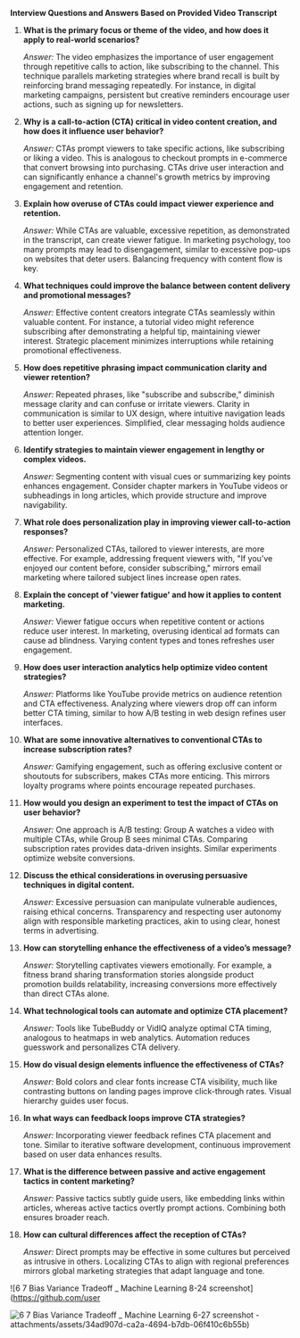 **Interview Questions and Answers Based on Provided Video Transcript**

1. **What is the primary focus or theme of the video, and how does it apply to real-world scenarios?**
   
   *Answer:* The video emphasizes the importance of user engagement through repetitive calls to action, like subscribing to the channel. This technique parallels marketing strategies where brand recall is built by reinforcing brand messaging repeatedly. For instance, in digital marketing campaigns, persistent but creative reminders encourage user actions, such as signing up for newsletters.

2. **Why is a call-to-action (CTA) critical in video content creation, and how does it influence user behavior?**
   
   *Answer:* CTAs prompt viewers to take specific actions, like subscribing or liking a video. This is analogous to checkout prompts in e-commerce that convert browsing into purchasing. CTAs drive user interaction and can significantly enhance a channel's growth metrics by improving engagement and retention.

3. **Explain how overuse of CTAs could impact viewer experience and retention.**
   
   *Answer:* While CTAs are valuable, excessive repetition, as demonstrated in the transcript, can create viewer fatigue. In marketing psychology, too many prompts may lead to disengagement, similar to excessive pop-ups on websites that deter users. Balancing frequency with content flow is key.

4. **What techniques could improve the balance between content delivery and promotional messages?**
   
   *Answer:* Effective content creators integrate CTAs seamlessly within valuable content. For instance, a tutorial video might reference subscribing after demonstrating a helpful tip, maintaining viewer interest. Strategic placement minimizes interruptions while retaining promotional effectiveness.

5. **How does repetitive phrasing impact communication clarity and viewer retention?**
   
   *Answer:* Repeated phrases, like "subscribe and subscribe," diminish message clarity and can confuse or irritate viewers. Clarity in communication is similar to UX design, where intuitive navigation leads to better user experiences. Simplified, clear messaging holds audience attention longer.

6. **Identify strategies to maintain viewer engagement in lengthy or complex videos.**
   
   *Answer:* Segmenting content with visual cues or summarizing key points enhances engagement. Consider chapter markers in YouTube videos or subheadings in long articles, which provide structure and improve navigability.

7. **What role does personalization play in improving viewer call-to-action responses?**
   
   *Answer:* Personalized CTAs, tailored to viewer interests, are more effective. For example, addressing frequent viewers with, "If you’ve enjoyed our content before, consider subscribing," mirrors email marketing where tailored subject lines increase open rates.

8. **Explain the concept of 'viewer fatigue' and how it applies to content marketing.**
   
   *Answer:* Viewer fatigue occurs when repetitive content or actions reduce user interest. In marketing, overusing identical ad formats can cause ad blindness. Varying content types and tones refreshes user engagement.

9. **How does user interaction analytics help optimize video content strategies?**
   
   *Answer:* Platforms like YouTube provide metrics on audience retention and CTA effectiveness. Analyzing where viewers drop off can inform better CTA timing, similar to how A/B testing in web design refines user interfaces.

10. **What are some innovative alternatives to conventional CTAs to increase subscription rates?**
    
    *Answer:* Gamifying engagement, such as offering exclusive content or shoutouts for subscribers, makes CTAs more enticing. This mirrors loyalty programs where points encourage repeated purchases.

11. **How would you design an experiment to test the impact of CTAs on user behavior?**
    
    *Answer:* One approach is A/B testing: Group A watches a video with multiple CTAs, while Group B sees minimal CTAs. Comparing subscription rates provides data-driven insights. Similar experiments optimize website conversions.

12. **Discuss the ethical considerations in overusing persuasive techniques in digital content.**
    
    *Answer:* Excessive persuasion can manipulate vulnerable audiences, raising ethical concerns. Transparency and respecting user autonomy align with responsible marketing practices, akin to using clear, honest terms in advertising.

13. **How can storytelling enhance the effectiveness of a video’s message?**
    
    *Answer:* Storytelling captivates viewers emotionally. For example, a fitness brand sharing transformation stories alongside product promotion builds relatability, increasing conversions more effectively than direct CTAs alone.

14. **What technological tools can automate and optimize CTA placement?**
    
    *Answer:* Tools like TubeBuddy or VidIQ analyze optimal CTA timing, analogous to heatmaps in web analytics. Automation reduces guesswork and personalizes CTA delivery.

15. **How do visual design elements influence the effectiveness of CTAs?**
    
    *Answer:* Bold colors and clear fonts increase CTA visibility, much like contrasting buttons on landing pages improve click-through rates. Visual hierarchy guides user focus.

16. **In what ways can feedback loops improve CTA strategies?**
    
    *Answer:* Incorporating viewer feedback refines CTA placement and tone. Similar to iterative software development, continuous improvement based on user data enhances results.

17. **What is the difference between passive and active engagement tactics in content marketing?**
    
    *Answer:* Passive tactics subtly guide users, like embedding links within articles, whereas active tactics overtly prompt actions. Combining both ensures broader reach.

18. **How can cultural differences affect the reception of CTAs?**
    
    *Answer:* Direct prompts may be effective in some cultures but perceived as intrusive in others. Localizing CTAs to align with regional preferences mirrors global marketing strategies that adapt language and tone.

![6 7  Bias Variance Tradeoff _ Machine Learning 8-24 screenshot](https://github.com/user

![6 7  Bias Variance Tradeoff _ Machine Learning 6-27 screenshot](https://github.com/user-attachments/assets/0e3065a5-96e5-46be-a77c-bd0f04a72f41)
-attachments/assets/34ad907d-ca2a-4694-b7db-06f410c6b55b)

